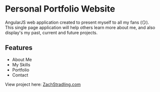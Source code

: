 # Personal Portfolio Website

AngularJS web application created to present myself to all my fans (:smirk:). This single page application will help others learn more about me, and also display's my past, current and future projects.

## Features
- About Me
- My Skills
- Portfolio
- Contact

View project here: [ZachStradling.com](https://www.zachstradling.com)